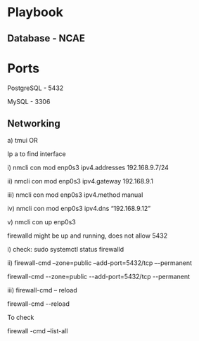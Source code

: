 # Playbook

## Database - NCAE 

# Ports

PostgreSQL - 5432 

MySQL - 3306

## Networking 

a) tmui OR

Ip a to find interface

i) nmcli con mod enp0s3 ipv4.addresses 192.168.9.7/24

ii) nmcli con mod enp0s3 ipv4.gateway 192.168.9.1

iii) nmcli con mod enp0s3 ipv4.method manual

iv) nmcli con mod enp0s3 ipv4.dns “192.168.9.12”

v) nmcli con up enp0s3



firewalld might be up and running, does not allow 5432

i) check: sudo systemctl status firewalld

ii) firewall-cmd –zone=public –add-port=5432/tcp –-permanent

firewall-cmd --zone=public --add-port=5432/tcp --permanent


iii) firewall-cmd – reload

firewall-cmd --reload

To check 

firewall -cmd –list-all
